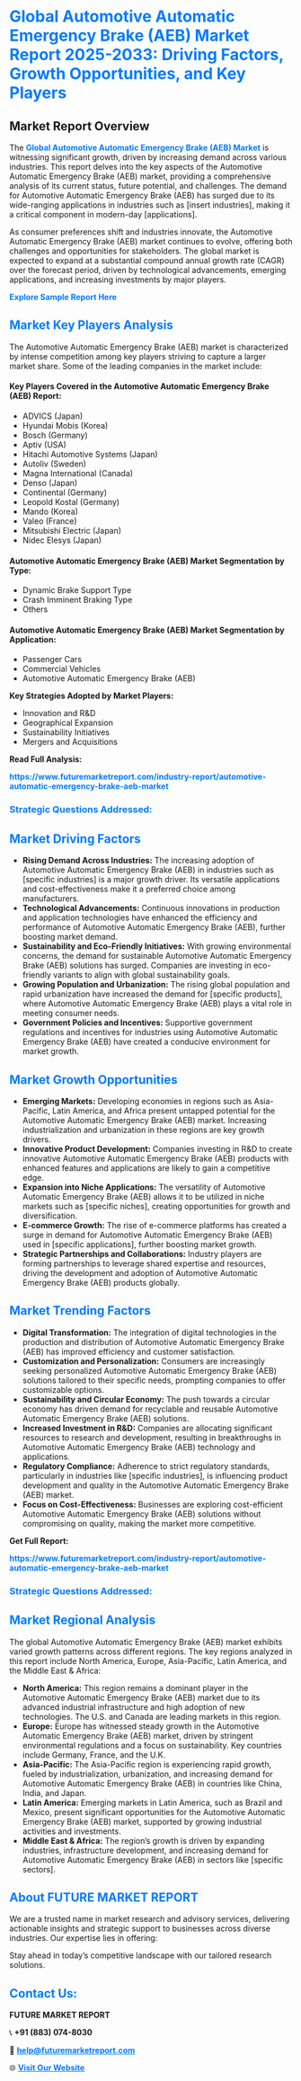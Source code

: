 <h1 style="color: #007BFF;">Global Automotive Automatic Emergency Brake (AEB) Market Report 2025-2033: Driving Factors, Growth Opportunities, and Key Players</h1>

<section id="overview">
<h2>Market Report Overview</h2>
<p>The <a href="https://www.futuremarketreport.com/industry-report/automotive-automatic-emergency-brake-aeb-market" style="color: #007BFF; text-decoration: none;"><strong>Global Automotive Automatic Emergency Brake (AEB) Market</strong></a> is witnessing significant growth, driven by increasing demand across various industries. This report delves into the key aspects of the Automotive Automatic Emergency Brake (AEB) market, providing a comprehensive analysis of its current status, future potential, and challenges. The demand for Automotive Automatic Emergency Brake (AEB) has surged due to its wide-ranging applications in industries such as [insert industries], making it a critical component in modern-day [applications].</p>
<p>As consumer preferences shift and industries innovate, the Automotive Automatic Emergency Brake (AEB) market continues to evolve, offering both challenges and opportunities for stakeholders. The global market is expected to expand at a substantial compound annual growth rate (CAGR) over the forecast period, driven by technological advancements, emerging applications, and increasing investments by major players.</p>
</section>

<section id="overview">
<p><a href="https://www.futuremarketreport.com/request-sample/reportId=126196" style="color: #007BFF; text-decoration: none;"><strong>Explore Sample Report Here</strong></a></p>
</section>

<section id="key-players">
<h2 style="color: #007BFF;">Market Key Players Analysis</h2>
<p>The Automotive Automatic Emergency Brake (AEB) market is characterized by intense competition among key players striving to capture a larger market share. Some of the leading companies in the market include:</p>
<h4>Key Players Covered in the Automotive Automatic Emergency Brake (AEB) Report:</h4>
<ul><li>ADVICS (Japan)</li><li>Hyundai Mobis (Korea)</li><li>Bosch (Germany)</li><li>Aptiv (USA)</li><li>Hitachi Automotive Systems (Japan)</li><li>Autoliv (Sweden)</li><li>Magna International (Canada)</li><li>Denso (Japan)</li><li>Continental (Germany)</li><li>Leopold Kostal (Germany)</li><li>Mando (Korea)</li><li>Valeo (France)</li><li>Mitsubishi Electric (Japan)</li><li>Nidec Elesys (Japan)</li></ul>
<h4>Automotive Automatic Emergency Brake (AEB) Market Segmentation by Type:</h4>
<ul><li>Dynamic Brake Support Type</li><li>Crash Imminent Braking Type</li><li>Others</li></ul>

<h4>Automotive Automatic Emergency Brake (AEB) Market Segmentation by Application:</h4>
<ul><li>Passenger Cars</li><li>Commercial Vehicles</li><li>Automotive Automatic Emergency Brake (AEB)</li></ul>
<p><strong>Key Strategies Adopted by Market Players:</strong></p>
<ul>
<li>Innovation and R&D</li>
<li>Geographical Expansion</li>
<li>Sustainability Initiatives</li>
<li>Mergers and Acquisitions</li>
</ul>
</section>

<section>
<p><strong>Read Full Analysis: </strong></p><a href="https://www.futuremarketreport.com/industry-report/automotive-automatic-emergency-brake-aeb-market" style="color: #007BFF; text-decoration: none;"><strong>https://www.futuremarketreport.com/industry-report/automotive-automatic-emergency-brake-aeb-market</strong></a>
<h3 style="color: #007BFF;">Strategic Questions Addressed:</h3>
</section>

<section id="driving-factors">
<h2 style="color: #007BFF;">Market Driving Factors</h2>
<ul>
<li><strong>Rising Demand Across Industries:</strong> The increasing adoption of Automotive Automatic Emergency Brake (AEB) in industries such as [specific industries] is a major growth driver. Its versatile applications and cost-effectiveness make it a preferred choice among manufacturers.</li>
<li><strong>Technological Advancements:</strong> Continuous innovations in production and application technologies have enhanced the efficiency and performance of Automotive Automatic Emergency Brake (AEB), further boosting market demand.</li>
<li><strong>Sustainability and Eco-Friendly Initiatives:</strong> With growing environmental concerns, the demand for sustainable Automotive Automatic Emergency Brake (AEB) solutions has surged. Companies are investing in eco-friendly variants to align with global sustainability goals.</li>
<li><strong>Growing Population and Urbanization:</strong> The rising global population and rapid urbanization have increased the demand for [specific products], where Automotive Automatic Emergency Brake (AEB) plays a vital role in meeting consumer needs.</li>
<li><strong>Government Policies and Incentives:</strong> Supportive government regulations and incentives for industries using Automotive Automatic Emergency Brake (AEB) have created a conducive environment for market growth.</li>
</ul>
</section>

<section id="growth-opportunities">
<h2 style="color: #007BFF;">Market Growth Opportunities</h2>
<ul>
<li><strong>Emerging Markets:</strong> Developing economies in regions such as Asia-Pacific, Latin America, and Africa present untapped potential for the Automotive Automatic Emergency Brake (AEB) market. Increasing industrialization and urbanization in these regions are key growth drivers.</li>
<li><strong>Innovative Product Development:</strong> Companies investing in R&D to create innovative Automotive Automatic Emergency Brake (AEB) products with enhanced features and applications are likely to gain a competitive edge.</li>
<li><strong>Expansion into Niche Applications:</strong> The versatility of Automotive Automatic Emergency Brake (AEB) allows it to be utilized in niche markets such as [specific niches], creating opportunities for growth and diversification.</li>
<li><strong>E-commerce Growth:</strong> The rise of e-commerce platforms has created a surge in demand for Automotive Automatic Emergency Brake (AEB) used in [specific applications], further boosting market growth.</li>
<li><strong>Strategic Partnerships and Collaborations:</strong> Industry players are forming partnerships to leverage shared expertise and resources, driving the development and adoption of Automotive Automatic Emergency Brake (AEB) products globally.</li>
</ul>
</section>

<section id="trending-factors">
<h2 style="color: #007BFF;">Market Trending Factors</h2>
<ul>
<li><strong>Digital Transformation:</strong> The integration of digital technologies in the production and distribution of Automotive Automatic Emergency Brake (AEB) has improved efficiency and customer satisfaction.</li>
<li><strong>Customization and Personalization:</strong> Consumers are increasingly seeking personalized Automotive Automatic Emergency Brake (AEB) solutions tailored to their specific needs, prompting companies to offer customizable options.</li>
<li><strong>Sustainability and Circular Economy:</strong> The push towards a circular economy has driven demand for recyclable and reusable Automotive Automatic Emergency Brake (AEB) solutions.</li>
<li><strong>Increased Investment in R&D:</strong> Companies are allocating significant resources to research and development, resulting in breakthroughs in Automotive Automatic Emergency Brake (AEB) technology and applications.</li>
<li><strong>Regulatory Compliance:</strong> Adherence to strict regulatory standards, particularly in industries like [specific industries], is influencing product development and quality in the Automotive Automatic Emergency Brake (AEB) market.</li>
<li><strong>Focus on Cost-Effectiveness:</strong> Businesses are exploring cost-efficient Automotive Automatic Emergency Brake (AEB) solutions without compromising on quality, making the market more competitive.</li>
</ul>
</section>

<section>
<p><strong>Get Full Report: </strong></p><a href="https://www.futuremarketreport.com/industry-report/automotive-automatic-emergency-brake-aeb-market" style="color: #007BFF; text-decoration: none;"><strong>https://www.futuremarketreport.com/industry-report/automotive-automatic-emergency-brake-aeb-market</strong></a>
<h3 style="color: #007BFF;">Strategic Questions Addressed:</h3>
</section>


<section id="regional-analysis">
<h2 style="color: #007BFF;">Market Regional Analysis</h2>
<p>The global Automotive Automatic Emergency Brake (AEB) market exhibits varied growth patterns across different regions. The key regions analyzed in this report include North America, Europe, Asia-Pacific, Latin America, and the Middle East & Africa:</p>
<ul>
<li><strong>North America:</strong> This region remains a dominant player in the Automotive Automatic Emergency Brake (AEB) market due to its advanced industrial infrastructure and high adoption of new technologies. The U.S. and Canada are leading markets in this region.</li>
<li><strong>Europe:</strong> Europe has witnessed steady growth in the Automotive Automatic Emergency Brake (AEB) market, driven by stringent environmental regulations and a focus on sustainability. Key countries include Germany, France, and the U.K.</li>
<li><strong>Asia-Pacific:</strong> The Asia-Pacific region is experiencing rapid growth, fueled by industrialization, urbanization, and increasing demand for Automotive Automatic Emergency Brake (AEB) in countries like China, India, and Japan.</li>
<li><strong>Latin America:</strong> Emerging markets in Latin America, such as Brazil and Mexico, present significant opportunities for the Automotive Automatic Emergency Brake (AEB) market, supported by growing industrial activities and investments.</li>
<li><strong>Middle East & Africa:</strong> The region’s growth is driven by expanding industries, infrastructure development, and increasing demand for Automotive Automatic Emergency Brake (AEB) in sectors like [specific sectors].</li>
</ul>
</section>

<footer>
<h2 style="color: #007BFF;">About FUTURE MARKET REPORT</h2>
<p>We are a trusted name in market research and advisory services, delivering actionable insights and strategic support to businesses across diverse industries. Our expertise lies in offering:</p>

<p>Stay ahead in today’s competitive landscape with our tailored research solutions.</p>

<h2 style="color: #007BFF;">Contact Us:</h2>
<p><strong>FUTURE MARKET REPORT</strong></p>
<p>📞 <strong>+91 (883) 074-8030</strong></p>
<p>📧 <strong><a href="mailto:help@futuremarketreport.com" style="color: #007BFF;">help@futuremarketreport.com</a></strong></p>
<p>🌐 <strong><a href="https://www.futuremarketreport.com/" style="color: #007BFF;">Visit Our Website</a></strong></p>
</footer>